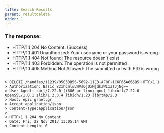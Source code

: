 ```yaml
---
title: Search Results
parent: resultdelete
order: 1
---
```

### The response:
- HTTP/1.1 204 No Content: (Success)
- HTTP/1.1 401 Unauthorized: Your username or your password is wrong
- HTTP/1.1 404 Not found: The resource doesn't exist
- HTTP/1.1 403 Forbidden: The operation is not permitted
- HTTP/1.1 405 Method Not Allowed: The submitted url with PID is wrong

<pre><code>
> DELETE /handles/11239/05C3DB56-5692-11E3-AF8F-1C6F65A666B5 HTTP/1.1
> Authorization: Basic Y2xhcmluLWVsOjUxMjdkZWIxZTJjNg==
> User-Agent: curl/7.22.0 (i686-pc-linux-gnu) libcurl/7.22.0 OpenSSL/1.0.1 zlib/1.2.3.4 libidn/1.23 librtmp/2.3
> Host: epic.grnet.gr
> Accept:application/json
> Content-Type:application/json
>
< HTTP/1.1 204 No Content
< Date: Fri, 22 Nov 2013 13:05:14 GMT
< Content-Length: 0
</code></pre>


